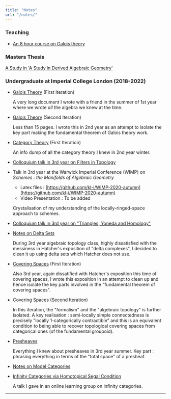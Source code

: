 ```yaml
---
title: "Notes"
url: "/notes/"
---
```


### Teaching

- [An 8 hour course on Galois theory](https://github.com/kl-i/galoisCourse/blob/main/main.pdf)
  
### Masters Thesis

[A Study in 'A Study in Derived Algebraic Geometry'](
  https://github.com/kl-i/M4R/blob/master/main.pdf
  )

### Undergraduate at Imperial College London (2018-2022)

- [Galois Theory](https://github.com/kl-i/galois) (First Iteration)

  A very long document I wrote with a friend in the summer of 1st year
  where we wrote _all_ the algebra we knew at the time.
- [Galois Theory](https://github.com/kl-i/galois-200cc/blob/master/main.pdf) (Second Iteration)

  Less than 15 pages.
  I wrote this in 2nd year as an attempt to isolate
  the key part making the fundamental theorem of Galois theory work.
- [Category Theory](https://github.com/kl-i/Notes-on-Category-Theory/blob/master/main.pdf) (First Iteration)

  An info dump of all the category theory I knew 
  in 2nd year winter.
- [Colloquium talk in 3rd year on Filters in Topology](
  https://github.com/kl-i/notes-on-filters
  )
- Talk in 3rd year at the Warwick Imperial Conference (WIMP)
  on _Schemes : the Manifolds of Algebraic Geometry_
 
  - Latex files : [https://github.com/kl-i/WIMP-2020-autumn](https://github.com/kl-i/WIMP-2020-autumn)
  - Video Presentation : To be added
 
  Crystalisation of my understanding of the locally-ringed-space
  approach to schemes.
- [Colloquium talk in 3rd year on "Triangles, Yoneda and Homology"](/pdfs/UGC-triangles.pdf)
- [Notes on Delta Sets](https://github.com/kl-i/notes-on-delta-sets)

  During 3rd year algebraic topology class,
  highly dissatisfied with the messiness in Hatcher's exposition
  of "delta complexes",
  I decided to clean it up using delta sets which Hatcher does not use.
- [Covering Spaces](https://github.com/kl-i/notes-on-covering-spaces) (First Iteration)

  Also 3rd year,
  again dissatified with Hatcher's exposition
  this time of covering spaces,
  I wrote this exposition in an attempt to clean up
  and hence isolate the key parts involved in the 
  "fundamental theorem of covering spaces".
- Covering Spaces (Second Iteration)

  In this iteration, the "formalism" and the "algebraic topology"
  is further isolated.
  A key realisation : 
  semi-locally simple connectedness 
  is precisely "locally 1-categorically contractible"
  and this is an equivalent condition to
  being able to recover topological covering spaces
  from categorical ones (of the fundamental groupoid).
- [ Presheaves ](https://github.com/kl-i/notes-on-presheaves)

  Everything I knew about presheaves in 3rd year summer.
  Key part : phrasing everything in terms of
  the "total space" of a presheaf.
<!-- - [Algebraic Geometry via Functor of Points](https://github.com/kl-i/notes-on-algebraic-geometry)

  An attempt in year 2 summer at an exposition of basic algebraic geometry
  from completely from the functor of points perspective. -->
- [Notes on Model Categories](https://github.com/kl-i/Notes-on-Model-Categories/blob/main/main.pdf)
- [Infinity Categories via Homotopical Segal Condition](https://github.com/kl-i/Notes-on-the-Segal-Condition/blob/main/main.pdf)

  A talk I gave in an online learning group on infinity categories.

---

